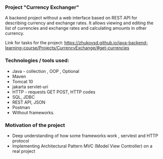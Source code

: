 ### Project "Currency Exchanger"

A backend project without a web interface based on REST API for describing currency and exchange rates. It allows viewing and editing the list of currencies and exchange rates and calculating amounts in other currency.

Link for tasks for the project: https://zhukovsd.github.io/java-backend-learning-course/Projects/CurrencyExchange/#get-currencies

### Technologies / tools used:
- Java - collection , OOP , Optional
- Maven
- Tomcat 10 
- jakarta servlet-uri
- HTTP - requests GET  POST, HTTP codes
- SQL, JDBC
- REST API, JSON
- Postman
- Without frameworks.

### Motivation of the project
- Deep understanding of how some frameworks work , servlest and HTTP protocol
- Implementing Architectural Pattern MVC (Model View Controller) on a real project
